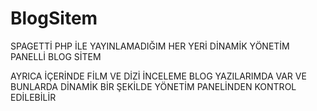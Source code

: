 # BlogSitem

SPAGETTİ PHP İLE YAYINLAMADIĞIM HER YERİ DİNAMİK YÖNETİM PANELLİ BLOG SİTEM <br>

AYRICA İÇERİNDE FİLM VE DİZİ İNCELEME BLOG YAZILARIMDA VAR VE BUNLARDA DİNAMİK BİR ŞEKİLDE YÖNETİM PANELİNDEN KONTROL EDİLEBİLİR
